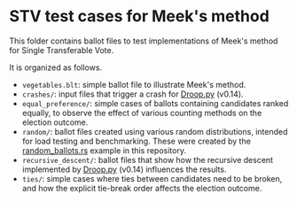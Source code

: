 # STV test cases for Meek's method

This folder contains ballot files to test implementations of Meek's method for Single Transferable Vote.

It is organized as follows.

- `vegetables.blt`: simple ballot file to illustrate Meek's method.
- `crashes/`: input files that trigger a crash for [Droop.py](https://github.com/jklundell/droop) (v0.14).
- `equal_preference/`: simple cases of ballots containing candidates ranked equally, to observe the effect of various counting methods on the election outcome.
- `random/`: ballot files created using various random distributions, intended for load testing and benchmarking.
  These were created by the [random_ballots.rs](https://github.com/gendx/stv-rs/blob/main/examples/random_ballots.rs) example in this repository.
- `recursive_descent/`: ballot files that show how the recursive descent implemented by [Droop.py](https://github.com/jklundell/droop) (v0.14) influences the results.
- `ties/`: simple cases where ties between candidates need to be broken, and how the explicit tie-break order affects the election outcome.
